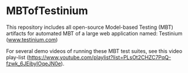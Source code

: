 # MBTofTestinium
This repository includes all open-source Model-based Testing (MBT) artifacts for automated MBT of a large web application named: Testinium (www.testinium.com)

For several demo videos of running these MBT test suites, see this video play-list (https://www.youtube.com/playlist?list=PLsOt2CHZC7PqQ-fzwk_6JEibyIOqeJN0e).
